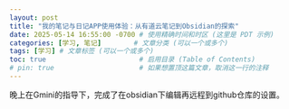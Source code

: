 ```yaml
---
layout: post
title: "我的笔记与日记APP使用体验：从有道云笔记到Obsidian的探索"
date: 2025-05-14 16:55:00 -0700 # 使用精确时间和时区 (这里是 PDT 示例)
categories: [学习, 笔记]        # 文章分类 (可以一个或多个)
tags: [学习] # 文章标签 (可以一个或多个)
toc: true                       # 启用目录 (Table of Contents)
# pin: true                     # 如果想置顶这篇文章，取消这一行的注释
---
```


晚上在Gmini的指导下，完成了在obsidian下编辑再远程到github仓库的设置。
